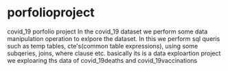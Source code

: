 # porfolioproject
covid_19 porfolio project
 In the covid_19 dataset we perform some data manipulation operation to exlpore the dataset.
 In this we perform sql queris such as temp tables, cte's(common table expressions), using some subqeries, joins, where clause etc.
 basically its is a data exploartion project we exploaring ths data of covid_19deaths and covid_19vaccinations
